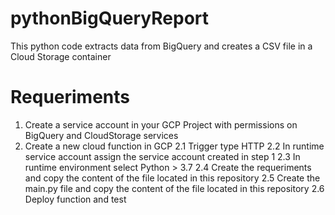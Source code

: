 # pythonBigQueryReport
This python code extracts data from BigQuery and creates a CSV file in a Cloud Storage container


# Requeriments

1. Create a service account in your GCP Project with permissions on BigQuery and CloudStorage services
2. Create a new cloud function in GCP 
    2.1 Trigger type HTTP
    2.2 In runtime service account assign the service account created in step 1
    2.3 In runtime environment select Python > 3.7
    2.4 Create the requeriments and copy the content of the file located in this repository
    2.5 Create the main.py file and copy the content of the file located in this repository
    2.6 Deploy function and test
    

